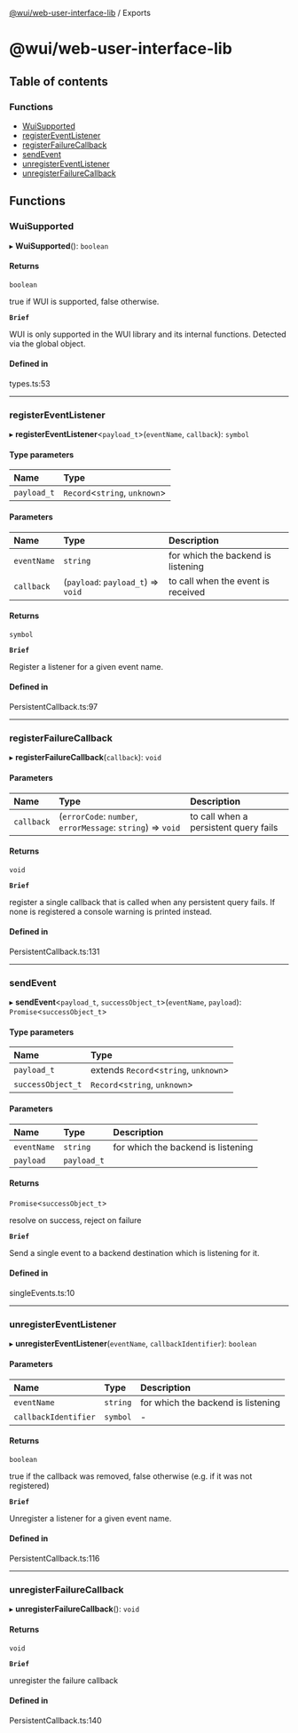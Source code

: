 [@wui/web-user-interface-lib](README.md) / Exports

# @wui/web-user-interface-lib

## Table of contents

### Functions

- [WuiSupported](modules.md#wuisupported)
- [registerEventListener](modules.md#registereventlistener)
- [registerFailureCallback](modules.md#registerfailurecallback)
- [sendEvent](modules.md#sendevent)
- [unregisterEventListener](modules.md#unregistereventlistener)
- [unregisterFailureCallback](modules.md#unregisterfailurecallback)

## Functions

### WuiSupported

▸ **WuiSupported**(): `boolean`

#### Returns

`boolean`

true if WUI is supported, false otherwise.

**`Brief`**

WUI is only supported in the WUI library and its internal functions. Detected via the global object.

#### Defined in

types.ts:53

___

### registerEventListener

▸ **registerEventListener**\<`payload_t`\>(`eventName`, `callback`): `symbol`

#### Type parameters

| Name | Type |
| :------ | :------ |
| `payload_t` | `Record`\<`string`, `unknown`\> |

#### Parameters

| Name | Type | Description |
| :------ | :------ | :------ |
| `eventName` | `string` | for which the backend is listening |
| `callback` | (`payload`: `payload_t`) => `void` | to call when the event is received |

#### Returns

`symbol`

**`Brief`**

Register a listener for a given event name.

#### Defined in

PersistentCallback.ts:97

___

### registerFailureCallback

▸ **registerFailureCallback**(`callback`): `void`

#### Parameters

| Name | Type | Description |
| :------ | :------ | :------ |
| `callback` | (`errorCode`: `number`, `errorMessage`: `string`) => `void` | to call when a persistent query fails |

#### Returns

`void`

**`Brief`**

register a single callback that is called when any persistent query fails. If none is registered a console warning is printed instead.

#### Defined in

PersistentCallback.ts:131

___

### sendEvent

▸ **sendEvent**\<`payload_t`, `successObject_t`\>(`eventName`, `payload`): `Promise`\<`successObject_t`\>

#### Type parameters

| Name | Type |
| :------ | :------ |
| `payload_t` | extends `Record`\<`string`, `unknown`\> |
| `successObject_t` | `Record`\<`string`, `unknown`\> |

#### Parameters

| Name | Type | Description |
| :------ | :------ | :------ |
| `eventName` | `string` | for which the backend is listening |
| `payload` | `payload_t` |  |

#### Returns

`Promise`\<`successObject_t`\>

resolve on success, reject on failure

**`Brief`**

Send a single event to a backend destination which is listening for it.

#### Defined in

singleEvents.ts:10

___

### unregisterEventListener

▸ **unregisterEventListener**(`eventName`, `callbackIdentifier`): `boolean`

#### Parameters

| Name | Type | Description |
| :------ | :------ | :------ |
| `eventName` | `string` | for which the backend is listening |
| `callbackIdentifier` | `symbol` | - |

#### Returns

`boolean`

true if the callback was removed, false otherwise (e.g. if it was not registered)

**`Brief`**

Unregister a listener for a given event name.

#### Defined in

PersistentCallback.ts:116

___

### unregisterFailureCallback

▸ **unregisterFailureCallback**(): `void`

#### Returns

`void`

**`Brief`**

unregister the failure callback

#### Defined in

PersistentCallback.ts:140
